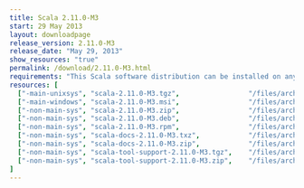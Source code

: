 ```yaml
---
title: Scala 2.11.0-M3
start: 29 May 2013
layout: downloadpage
release_version: 2.11.0-M3
release_date: "May 29, 2013"
show_resources: "true"
permalink: /download/2.11.0-M3.html
requirements: "This Scala software distribution can be installed on any Unix-like or Windows system. It requires the Java runtime version 1.6 or later, which can be downloaded <a href='http://www.java.com/'>here</a>."
resources: [
  ["-main-unixsys", "scala-2.11.0-M3.tgz",                 "/files/archive/scala-2.11.0-M3.tgz",                 "Max OS X, Unix, Cygwin",     "25 MB"],
  ["-main-windows", "scala-2.11.0-M3.msi",                 "/files/archive/scala-2.11.0-M3.msi",                 "Windows (msi installer)",    "50 MB"],
  ["-non-main-sys", "scala-2.11.0-M3.zip",                 "/files/archive/scala-2.11.0-M3.zip",                 "Windows",                    "25 MB"],
  ["-non-main-sys", "scala-2.11.0-M3.deb",                 "/files/archive/scala-2.11.0-M3.deb",                 "Debian",                     "24 MB"],
  ["-non-main-sys", "scala-2.11.0-M3.rpm",                 "/files/archive/scala-2.11.0-M3.rpm",                 "RPM package",                "24 MB"],
  ["-non-main-sys", "scala-docs-2.11.0-M3.txz",            "/files/archive/scala-docs-2.11.0-M3.txz",            "API docs",                   "3 MB"],
  ["-non-main-sys", "scala-docs-2.11.0-M3.zip",            "/files/archive/scala-docs-2.11.0-M3.zip",            "API docs",                   "27 MB"],
  ["-non-main-sys", "scala-tool-support-2.11.0-M3.tgz",    "/files/archive/scala-tool-support-2.11.0-M3.tgz",    "Scala Tool Support (tgz)",   "25 KB"],
  ["-non-main-sys", "scala-tool-support-2.11.0-M3.zip",    "/files/archive/scala-tool-support-2.11.0-M3.zip",    "Scala Tool Support (zip)",   "46 KB"]
]
---
```




